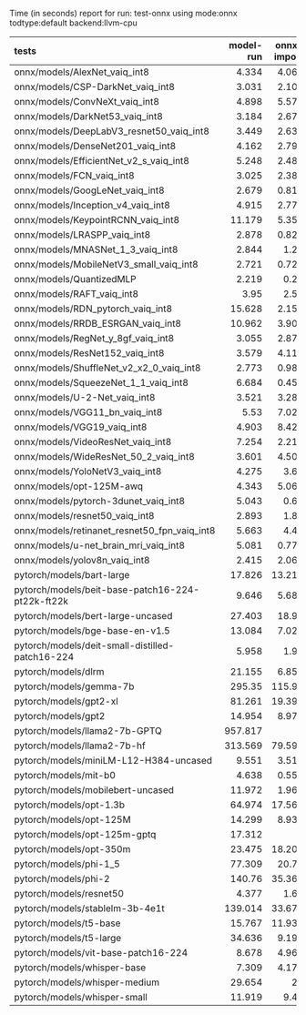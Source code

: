 Time (in seconds) report for run: test-onnx using mode:onnx todtype:default backend:llvm-cpu

| tests                                            |   model-run |   onnx-import |   torch-mlir |   iree-compile |   inference |
|:-------------------------------------------------|------------:|--------------:|-------------:|---------------:|------------:|
| onnx/models/AlexNet_vaiq_int8                    |       4.334 |         4.067 |            0 |          5.179 |       0.4   |
| onnx/models/CSP-DarkNet_vaiq_int8                |       3.031 |         2.106 |            0 |          9.01  |       0.37  |
| onnx/models/ConvNeXt_vaiq_int8                   |       4.898 |         5.579 |            0 |         17.722 |       0.935 |
| onnx/models/DarkNet53_vaiq_int8                  |       3.184 |         2.671 |            0 |          8.09  |       0.463 |
| onnx/models/DeepLabV3_resnet50_vaiq_int8         |       3.449 |         2.637 |            0 |          1.358 |       0     |
| onnx/models/DenseNet201_vaiq_int8                |       4.162 |         2.796 |            0 |         29.997 |       0.295 |
| onnx/models/EfficientNet_v2_s_vaiq_int8          |       5.248 |         2.485 |            0 |         17.84  |       0.337 |
| onnx/models/FCN_vaiq_int8                        |       3.025 |         2.381 |            0 |          1.183 |       0     |
| onnx/models/GoogLeNet_vaiq_int8                  |       2.679 |         0.818 |            0 |          9.101 |       0.184 |
| onnx/models/Inception_v4_vaiq_int8               |       4.915 |         2.774 |            0 |          1.409 |       0     |
| onnx/models/KeypointRCNN_vaiq_int8               |      11.179 |         5.358 |            0 |          1.927 |       0     |
| onnx/models/LRASPP_vaiq_int8                     |       2.878 |         0.825 |            0 |          0.273 |       0     |
| onnx/models/MNASNet_1_3_vaiq_int8                |       2.844 |         1.24  |            0 |          7.196 |       0.167 |
| onnx/models/MobileNetV3_small_vaiq_int8          |       2.721 |         0.724 |            0 |          7.813 |       0.122 |
| onnx/models/QuantizedMLP                         |       2.219 |         0.27  |            0 |          0.899 |       0.07  |
| onnx/models/RAFT_vaiq_int8                       |       3.95  |         2.51  |            0 |          0.244 |       0     |
| onnx/models/RDN_pytorch_vaiq_int8                |      15.628 |         2.159 |            0 |         10.594 |      77.341 |
| onnx/models/RRDB_ESRGAN_vaiq_int8                |      10.962 |         3.902 |            0 |          0.7   |       0     |
| onnx/models/RegNet_y_8gf_vaiq_int8               |       3.055 |         2.871 |            0 |         11.187 |       1.12  |
| onnx/models/ResNet152_vaiq_int8                  |       3.579 |         4.117 |            0 |         13.996 |       0.551 |
| onnx/models/ShuffleNet_v2_x2_0_vaiq_int8         |       2.773 |         0.987 |            0 |          0.42  |       0     |
| onnx/models/SqueezeNet_1_1_vaiq_int8             |       6.684 |         0.453 |            0 |          4.221 |       0.132 |
| onnx/models/U-2-Net_vaiq_int8                    |       3.521 |         3.284 |            0 |          1.462 |       0     |
| onnx/models/VGG11_bn_vaiq_int8                   |       5.53  |         7.023 |            0 |          8.754 |       0.664 |
| onnx/models/VGG19_vaiq_int8                      |       4.903 |         8.422 |            0 |         10.4   |       0.834 |
| onnx/models/VideoResNet_vaiq_int8                |       7.254 |         2.219 |            0 |          1.21  |       0     |
| onnx/models/WideResNet_50_2_vaiq_int8            |       3.601 |         4.502 |            0 |          9.691 |       0.637 |
| onnx/models/YoloNetV3_vaiq_int8                  |       4.275 |         3.68  |            0 |          1.853 |       0     |
| onnx/models/opt-125M-awq                         |       4.343 |         5.068 |            0 |          2.326 |       0     |
| onnx/models/pytorch-3dunet_vaiq_int8             |       5.043 |         0.63  |            0 |          0.291 |       0     |
| onnx/models/resnet50_vaiq_int8                   |       2.893 |         1.85  |            0 |          7.166 |       0.322 |
| onnx/models/retinanet_resnet50_fpn_vaiq_int8     |       5.663 |         4.48  |            0 |          1.809 |       0     |
| onnx/models/u-net_brain_mri_vaiq_int8            |       5.081 |         0.773 |            0 |          4.296 |       4.15  |
| onnx/models/yolov8n_vaiq_int8                    |       2.415 |         2.064 |            0 |          0.856 |       0     |
| pytorch/models/bart-large                        |      17.826 |        13.217 |            0 |          8.621 |       0     |
| pytorch/models/beit-base-patch16-224-pt22k-ft22k |       9.646 |         5.684 |            0 |          3.676 |       0     |
| pytorch/models/bert-large-uncased                |      27.403 |        18.92  |            0 |         24.789 |       1.385 |
| pytorch/models/bge-base-en-v1.5                  |      13.084 |         7.028 |            0 |         10.568 |       0.661 |
| pytorch/models/deit-small-distilled-patch16-224  |       5.958 |         1.95  |            0 |          1.221 |       0     |
| pytorch/models/dlrm                              |      21.155 |         6.855 |            0 |          0.102 |       0     |
| pytorch/models/gemma-7b                          |     295.35  |       115.91  |            0 |          0.119 |       0     |
| pytorch/models/gpt2-xl                           |      81.261 |        19.395 |            0 |          0.103 |       0     |
| pytorch/models/gpt2                              |      14.954 |         8.971 |            0 |         11.468 |       0.825 |
| pytorch/models/llama2-7b-GPTQ                    |     957.817 |         0     |            0 |          0     |       0     |
| pytorch/models/llama2-7b-hf                      |     313.569 |        79.593 |            0 |          0.106 |       0     |
| pytorch/models/miniLM-L12-H384-uncased           |       9.551 |         3.513 |            0 |          6.357 |       0.299 |
| pytorch/models/mit-b0                            |       4.638 |         0.559 |            0 |          0.27  |       0     |
| pytorch/models/mobilebert-uncased                |      11.972 |         1.966 |            0 |          0.876 |       0     |
| pytorch/models/opt-1.3b                          |      64.974 |        17.569 |            0 |          0.112 |       0     |
| pytorch/models/opt-125M                          |      14.299 |         8.931 |            0 |          6.556 |       0     |
| pytorch/models/opt-125m-gptq                     |      17.312 |         0     |            0 |          0     |       0     |
| pytorch/models/opt-350m                          |      23.475 |        18.206 |            0 |         11.339 |       0     |
| pytorch/models/phi-1_5                           |      77.309 |        20.71  |            0 |          0.128 |       0     |
| pytorch/models/phi-2                             |     140.76  |        35.364 |            0 |          0.113 |       0     |
| pytorch/models/resnet50                          |       4.377 |         1.69  |            0 |          4.993 |       0.299 |
| pytorch/models/stablelm-3b-4e1t                  |     139.014 |        33.674 |            0 |          0.116 |       0     |
| pytorch/models/t5-base                           |      15.767 |        11.932 |            0 |          6.329 |       0     |
| pytorch/models/t5-large                          |      34.636 |         9.194 |            0 |          0.105 |       0     |
| pytorch/models/vit-base-patch16-224              |       8.678 |         4.967 |            0 |          2.941 |       0     |
| pytorch/models/whisper-base                      |       7.309 |         4.179 |            0 |          2.169 |       0     |
| pytorch/models/whisper-medium                    |      29.654 |        22     |            0 |         11.212 |       0     |
| pytorch/models/whisper-small                     |      11.919 |         9.43  |            0 |          4.682 |       0     |
